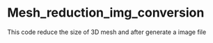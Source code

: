 # Mesh_reduction_img_conversion
This code reduce the size of 3D mesh and after generate a image file

